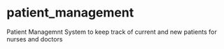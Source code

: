 # patient_management

Patient Managemnt System to keep track of current and new patients for nurses and doctors